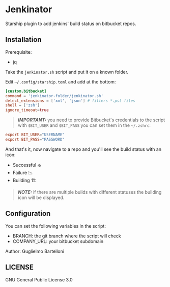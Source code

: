 # Jenkinator

Starship plugin to add jenkins' build status on bitbucket repos.


## Installation

Prerequisite:

- jq

Take the `jenkinator.sh` script and put it on a known folder.

Edit `~/.config/starship.toml` and add at the bottom:

```toml
[custom.bitbucket]
command = 'jenkinator-folder/jenkinator.sh'
detect_extensions = ['xml', 'json'] # filters *.pst files
shell = ['zsh']
ignore_timeout=true
```

> **_IMPORTANT:_** you need to provide Bitbucket's credentials to the script with `$BIT_USER` and `$BIT_PASS` you can set them in the `~/.zshrc`:

```conf
export BIT_USER="USERNAME"
export BIT_PASS="PASSWORD"
```

And that's it, now navigate to a repo and you'll see the build status with an icon:

- Successful ❇️
- Failure 📉
- Building 🏗️


> **_NOTE:_** if there are multiple builds with different statuses the building icon will be displayed.


## Configuration

You can set the following variables in the script:

- BRANCH: the git branch where the script will check
- COMPANY_URL: your bitbucket subdomain

Author: Guglielmo Bartelloni

## LICENSE

GNU General Public License 3.0
